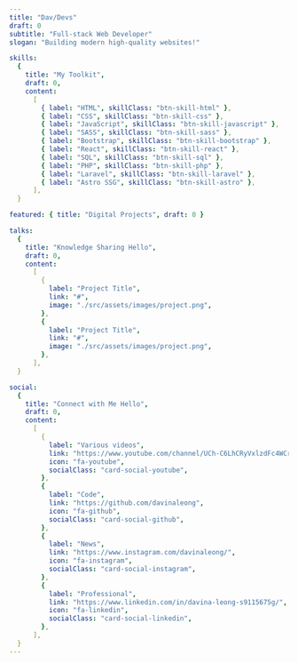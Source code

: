 ```yaml
---
title: "Dav/Devs"
draft: 0
subtitle: "Full-stack Web Developer"
slogan: "Building modern high-quality websites!"

skills:
  {
    title: "My Toolkit",
    draft: 0,
    content:
      [
        { label: "HTML", skillClass: "btn-skill-html" },
        { label: "CSS", skillClass: "btn-skill-css" },
        { label: "JavaScript", skillClass: "btn-skill-javascript" },
        { label: "SASS", skillClass: "btn-skill-sass" },
        { label: "Bootstrap", skillClass: "btn-skill-bootstrap" },
        { label: "React", skillClass: "btn-skill-react" },
        { label: "SQL", skillClass: "btn-skill-sql" },
        { label: "PHP", skillClass: "btn-skill-php" },
        { label: "Laravel", skillClass: "btn-skill-laravel" },
        { label: "Astro SSG", skillClass: "btn-skill-astro" },
      ],
  }

featured: { title: "Digital Projects", draft: 0 }

talks:
  {
    title: "Knowledge Sharing Hello",
    draft: 0,
    content:
      [
        {
          label: "Project Title",
          link: "#",
          image: "./src/assets/images/project.png",
        },
        {
          label: "Project Title",
          link: "#",
          image: "./src/assets/images/project.png",
        },
      ],
  }

social:
  {
    title: "Connect with Me Hello",
    draft: 0,
    content:
      [
        {
          label: "Various videos",
          link: "https://www.youtube.com/channel/UCh-C6LhCRyVxlzdFc4WCrDw",
          icon: "fa-youtube",
          socialClass: "card-social-youtube",
        },
        {
          label: "Code",
          link: "https://github.com/davinaleong",
          icon: "fa-github",
          socialClass: "card-social-github",
        },
        {
          label: "News",
          link: "https://www.instagram.com/davinaleong/",
          icon: "fa-instagram",
          socialClass: "card-social-instagram",
        },
        {
          label: "Professional",
          link: "https://www.linkedin.com/in/davina-leong-s9115675g/",
          icon: "fa-linkedin",
          socialClass: "card-social-linkedin",
        },
      ],
  }
---
```

